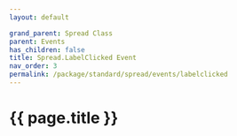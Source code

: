 ```yaml
---
layout: default

grand_parent: Spread Class
parent: Events
has_children: false
title: Spread.LabelClicked Event
nav_order: 3
permalink: /package/standard/spread/events/labelclicked
---
```

# {{ page.title }}
